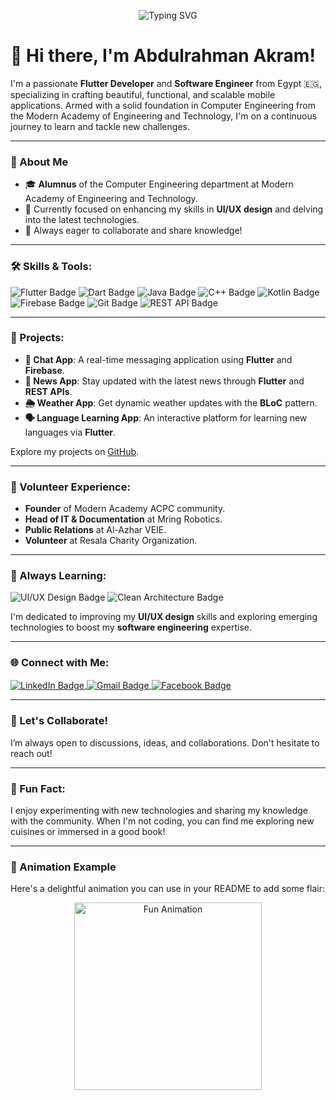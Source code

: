 <!-- Header with Animation -->
<p align="center">
  <img src="https://readme-typing-svg.herokuapp.com?color=%2336BCF7&lines=Welcome+to+my+GitHub!+I'm+Abdulrahman+Akram;Flutter+Developer+and+Software+Engineer" alt="Typing SVG">
</p>

# 👋 Hi there, I'm Abdulrahman Akram!

I'm a passionate **Flutter Developer** and **Software Engineer** from Egypt 🇪🇬, specializing in crafting beautiful, functional, and scalable mobile applications. Armed with a solid foundation in Computer Engineering from the Modern Academy of Engineering and Technology, I'm on a continuous journey to learn and tackle new challenges.

---

### 🌟 About Me

- 🎓 **Alumnus** of the Computer Engineering department at Modern Academy of Engineering and Technology.
- 🚀 Currently focused on enhancing my skills in **UI/UX design** and delving into the latest technologies.
- 💬 Always eager to collaborate and share knowledge!

---

### 🛠️ Skills & Tools:

<p align="left">
  <img src="https://img.shields.io/badge/Flutter-%2302569B.svg?style=for-the-badge&logo=Flutter&logoColor=white" alt="Flutter Badge"/>
  <img src="https://img.shields.io/badge/Dart-%230175C2.svg?style=for-the-badge&logo=Dart&logoColor=white" alt="Dart Badge"/>
  <img src="https://img.shields.io/badge/Java-%23ED8B00.svg?style=for-the-badge&logo=Java&logoColor=white" alt="Java Badge"/>
  <img src="https://img.shields.io/badge/C++-%2300599C.svg?style=for-the-badge&logo=c%2B%2B&logoColor=white" alt="C++ Badge"/>
  <img src="https://img.shields.io/badge/Kotlin-%7F52B6C8.svg?style=for-the-badge&logo=kotlin&logoColor=white" alt="Kotlin Badge"/>
  <img src="https://img.shields.io/badge/Firebase-%23039BE5.svg?style=for-the-badge&logo=firebase" alt="Firebase Badge"/>
  <img src="https://img.shields.io/badge/Git-%23F05032.svg?style=for-the-badge&logo=git&logoColor=white" alt="Git Badge"/>
  <img src="https://img.shields.io/badge/REST-APIs-%23000000.svg?style=for-the-badge&logo=rest&logoColor=white" alt="REST API Badge"/>
</p>

---

### 📱 Projects:

- **💬 Chat App**: A real-time messaging application using **Flutter** and **Firebase**.
- **📰 News App**: Stay updated with the latest news through **Flutter** and **REST APIs**.
- **🌦️ Weather App**: Get dynamic weather updates with the **BLoC** pattern.
- **🗣️ Language Learning App**: An interactive platform for learning new languages via **Flutter**.

Explore my projects on [GitHub](https://github.com/Abdoakram512).

---

### 💼 Volunteer Experience:

- **Founder** of Modern Academy ACPC community.
- **Head of IT & Documentation** at Mring Robotics.
- **Public Relations** at Al-Azhar VEIE.
- **Volunteer** at Resala Charity Organization.

---

### 🚀 Always Learning:

<p>
  <img src="https://img.shields.io/badge/UI%2FUX-Design-%23FF4088?style=flat-square&logo=adobe-photoshop" alt="UI/UX Design Badge"/>
  <img src="https://img.shields.io/badge/Clean-Architecture-%23007ACC.svg?style=flat-square&logo=codeigniter" alt="Clean Architecture Badge"/>
</p>

I'm dedicated to improving my **UI/UX design** skills and exploring emerging technologies to boost my **software engineering** expertise.

---

### 🌐 Connect with Me:

<p align="left">
  <a href="https://linkedin.com/in/your-profile" target="blank">
    <img align="center" src="https://img.shields.io/badge/LinkedIn-%230077B5.svg?style=for-the-badge&logo=linkedin&logoColor=white" alt="LinkedIn Badge"/>
  </a>
  <a href="mailto:abdoakramsami2020@gmail.com" target="blank">
    <img align="center" src="https://img.shields.io/badge/Email-%23D14836.svg?style=for-the-badge&logo=gmail&logoColor=white" alt="Gmail Badge"/>
  </a>
  <a href="https://www.facebook.com/" target="blank">
    <img align="center" src="https://img.shields.io/badge/Facebook-%23blue.svg?style=for-the-badge&logo=facebook&logoColor=white" alt="Facebook Badge"/>
  </a>
</p>

---

### 💬 Let's Collaborate!

I’m always open to discussions, ideas, and collaborations. Don't hesitate to reach out!

---

### 🌟 Fun Fact:

I enjoy experimenting with new technologies and sharing my knowledge with the community. When I'm not coding, you can find me exploring new cuisines or immersed in a good book!

---

### 🎨 Animation Example

Here's a delightful animation you can use in your README to add some flair:

<p align="center">
  <img src="https://media.giphy.com/media/l2JHRa5G4gG93YffW/giphy.gif" width="300" alt="Fun Animation"/>
</p>
